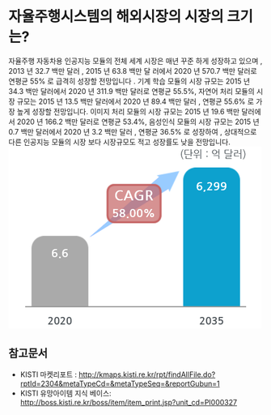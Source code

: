 # 자율주행시스템의 해외시장의 시장의 크기는?
자율주행  자동차용 인공지능 모듈의 전체 세계 시장은 매년 꾸준 하게 성장하고 있으며 , 2013 년  32.7 백만 달러 , 2015 년  63.8 백만 달 러에서  2020 년  570.7 백만 달러로 연평균  55% 로 급격히 성장할 전망입니다 .  기계 학습 모듈의 시장 규모는  2015 년  34.3 백만 달러에서 2020 년  311.9 백만 달러로 연평균  55.5%,  자연어 처리 모듈의 시장 규모는  2015 년  13.5 백만 달러에서  2020 년  89.4 백만 달러 ,  연평균 55.6% 로 가장 높게 성장할 전망입니다. 이미지 처리 모듈의 시장 규모는  2015 년  19.6 백만 달러에서  2020 년  166.2 백만 달러로 연평균  53.4%,  음성인식 모듈의 시장 규모는 2015 년  0.7 백만 달러에서  2020 년  3.2 백만 달러 ,  연평균  36.5% 로 성장하여 ,  상대적으로 다른 인공지능 모듈의 시장 보다 시장규모도 적고 성장률도 낮을 전망입니다.  
![ ](./images/자율주행시스템_Q12_1_1.PNG) 

## 참고문서
- KISTI 마켓리포트 : http://kmaps.kisti.re.kr/rpt/findAllFile.do?rptId=2304&metaTypeCd=&metaTypeSeq=&reportGubun=1
- KISTI 유망아이템 지식 베이스: http://boss.kisti.re.kr/boss/item/item_print.jsp?unit_cd=PI000327

